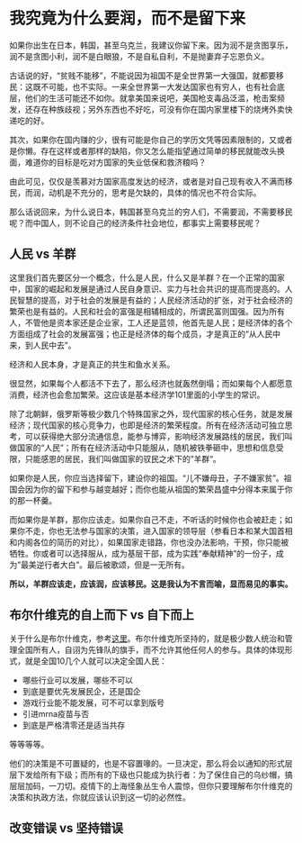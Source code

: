 # 我究竟为什么要润，而不是留下来

如果你出生在日本，韩国，甚至乌克兰，我建议你留下来。因为润不是贪图享乐，润不是贪图小利，润不是白眼狼，不是自私自利，不是抛妻弃子忘恩负义。

古话说的好，“贫贱不能移”，不能说因为祖国不是全世界第一大强国，就都要移民：这既不可能，也不实际。一来全世界第一大发达国家也有穷人，也有社会底层，他们的生活可能还不如你。就拿美国来说吧，美国枪支毒品泛滥，枪击案频发，还存在种族歧视；另外东西也不好吃，可没有你在国内家里楼下的烧烤外卖快递吃的好。

其次，如果你在国内赚的少，很有可能是你自己的学历文凭等因素限制的，又或者是你懒。存在这样或者那样的缺陷，你又怎么能指望通过简单的移民就能改头换面，难道你的目标是吃对方国家的失业低保和救济粮吗？

由此可见，仅仅是羡慕对方国家高度发达的经济，或者是对自己现有收入不满而移民，而润，动机是不充分的，思考是欠缺的，具体的情况也不符合实际。

那么话说回来，为什么说日本，韩国甚至乌克兰的穷人们，不需要润，不需要移民呢？而中国人，则不论自己的经济条件社会地位，都事实上需要移民呢？

## 人民 vs 羊群

这里我们首先要区分一个概念，什么是人民，什么又是羊群？在一个正常的国家中，国家的崛起和发展是通过人民自身意识、实力与社会共识的提高而提高的。人民智慧的提高，对于社会的发展是有益的；人民经济活动的扩张，对于社会经济的繁荣也是有益的。人民和社会的富强是相辅相成的，所谓民富则国强。因为所有人，不管他是资本家还是企业家，工人还是蓝领，他首先是人民；是经济体的各个方面组成了社会的发展富强；也正是经济体的每个成员，才是真正的“从人民中来，到人民中去”。

经济和人民本身，才是真正的共生和鱼水关系。

很显然，如果每个人都活不下去了，那么经济也就轰然倒塌；而如果每个人都愿意消费，经济也会愈加繁荣。这应该是基本经济学101里面的小学生的常识。

除了北朝鲜，俄罗斯等极少数几个特殊国家之外，现代国家的核心任务，就是发展经济；现代国家的核心竞争力，也即是经济的繁荣程度。所有在经济活动可独立思考，可以获得绝大部分流通信息，能参与博弈，影响经济发展路线的居民，我们叫做国家的“人民”；所有在经济活动中只能服从，随机被铁拳砸中，思想和信息受限，只能感恩的居民，我们叫做国家的驭民之术下的”羊群“。

如果你是人民，你应当选择留下，建设你的祖国。“儿不嫌母丑，子不嫌家贫”。祖国会因为你的留下和参与越变越好；而你也能从祖国的繁荣昌盛中分得本来属于你的那一杯羹。

而如果你是羊群，那你应该走。如果你自己不走，不听话的时候你也会被赶走；如果你不走，你也无法参与国家的决策，进入国家的领导层（参看日本和某大国首相和内阁各位的简历的对比），如果国家走错路，你也没办法影响，干预，你只能被牺牲。你或者可以选择服从，成为基层干部，成为实践“奉献精神”的一份子，成为”最美逆行者大白”。最后被歌颂，但是一无所有。

**所以，羊群应该走，应该润，应该移民。这是我认为不言而喻，显而易见的事实。**

## 布尔什维克的自上而下 vs 自下而上

关于什么是布尔什维克，参考[这里](布尔什维克.md)。布尔什维克所坚持的，就是极少数人统治和管理全国所有人，自诩为先锋队的旗手，而不允许其他任何人的参与。具体的体现形式，就是全国10几个人就可以决定全国人民：

- 哪些行业可以发展，哪些不可以
- 到底是要优先发展民企，还是国企
- 游戏行业能不能发展，可不可以拿到版号
- 引进mrna疫苗与否
- 到底是严格清零还是适当共存

等等等等。

他们的决策是不可置疑的，也是不容置喙的。一旦决定，那么将会以通知的形式层层下发给所有下级；而所有的下级也只能成为执行者：为了保住自己的乌纱帽，搞层层加码，一刀切。疫情下的上海怪象丛生令人震惊，但你只要理解布尔什维克的决策和执政方法，你就应该认识到这一切的必然性。



## 改变错误 vs 坚持错误



